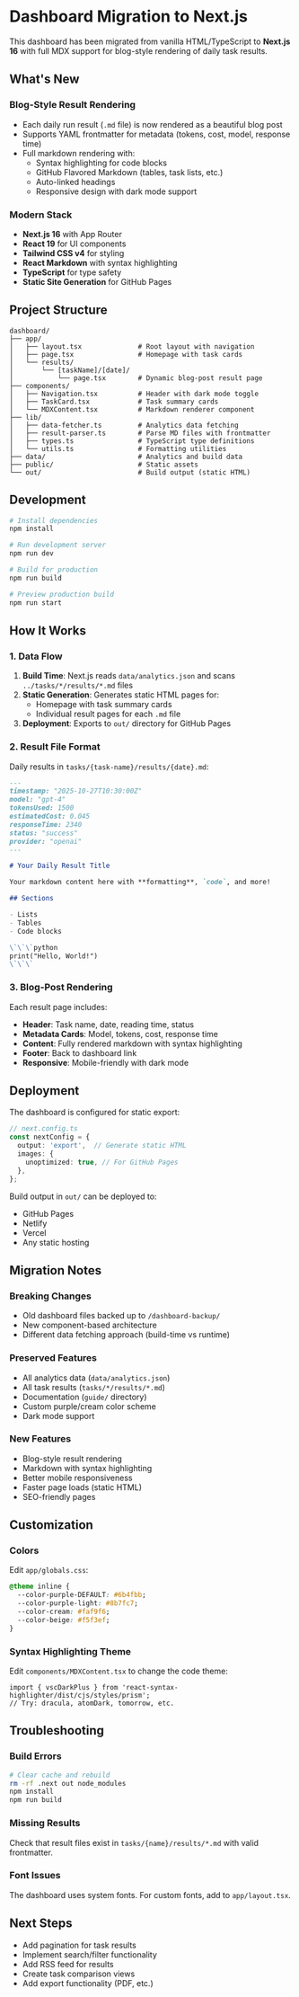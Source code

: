 # Dashboard Migration to Next.js

This dashboard has been migrated from vanilla HTML/TypeScript to **Next.js 16** with full MDX support for blog-style rendering of daily task results.

## What's New

### Blog-Style Result Rendering
- Each daily run result (`.md` file) is now rendered as a beautiful blog post
- Supports YAML frontmatter for metadata (tokens, cost, model, response time)
- Full markdown rendering with:
  - Syntax highlighting for code blocks
  - GitHub Flavored Markdown (tables, task lists, etc.)
  - Auto-linked headings
  - Responsive design with dark mode support

### Modern Stack
- **Next.js 16** with App Router
- **React 19** for UI components
- **Tailwind CSS v4** for styling
- **React Markdown** with syntax highlighting
- **TypeScript** for type safety
- **Static Site Generation** for GitHub Pages

## Project Structure

```
dashboard/
├── app/
│   ├── layout.tsx              # Root layout with navigation
│   ├── page.tsx                # Homepage with task cards
│   └── results/
│       └── [taskName]/[date]/
│           └── page.tsx        # Dynamic blog-post result page
├── components/
│   ├── Navigation.tsx          # Header with dark mode toggle
│   ├── TaskCard.tsx            # Task summary cards
│   └── MDXContent.tsx          # Markdown renderer component
├── lib/
│   ├── data-fetcher.ts         # Analytics data fetching
│   ├── result-parser.ts        # Parse MD files with frontmatter
│   ├── types.ts                # TypeScript type definitions
│   └── utils.ts                # Formatting utilities
├── data/                       # Analytics and build data
├── public/                     # Static assets
└── out/                        # Build output (static HTML)
```

## Development

```bash
# Install dependencies
npm install

# Run development server
npm run dev

# Build for production
npm run build

# Preview production build
npm run start
```

## How It Works

### 1. Data Flow

1. **Build Time**: Next.js reads `data/analytics.json` and scans `../tasks/*/results/*.md` files
2. **Static Generation**: Generates static HTML pages for:
   - Homepage with task summary cards
   - Individual result pages for each `.md` file
3. **Deployment**: Exports to `out/` directory for GitHub Pages

### 2. Result File Format

Daily results in `tasks/{task-name}/results/{date}.md`:

```markdown
---
timestamp: "2025-10-27T10:30:00Z"
model: "gpt-4"
tokensUsed: 1500
estimatedCost: 0.045
responseTime: 2340
status: "success"
provider: "openai"
---

# Your Daily Result Title

Your markdown content here with **formatting**, `code`, and more!

## Sections

- Lists
- Tables
- Code blocks

\`\`\`python
print("Hello, World!")
\`\`\`
```

### 3. Blog-Post Rendering

Each result page includes:
- **Header**: Task name, date, reading time, status
- **Metadata Cards**: Model, tokens, cost, response time
- **Content**: Fully rendered markdown with syntax highlighting
- **Footer**: Back to dashboard link
- **Responsive**: Mobile-friendly with dark mode

## Deployment

The dashboard is configured for static export:

```typescript
// next.config.ts
const nextConfig = {
  output: 'export',  // Generate static HTML
  images: {
    unoptimized: true, // For GitHub Pages
  },
};
```

Build output in `out/` can be deployed to:
- GitHub Pages
- Netlify
- Vercel
- Any static hosting

## Migration Notes

### Breaking Changes
- Old dashboard files backed up to `/dashboard-backup/`
- New component-based architecture
- Different data fetching approach (build-time vs runtime)

### Preserved Features
- All analytics data (`data/analytics.json`)
- All task results (`tasks/*/results/*.md`)
- Documentation (`guide/` directory)
- Custom purple/cream color scheme
- Dark mode support

### New Features
- Blog-style result rendering
- Markdown with syntax highlighting
- Better mobile responsiveness
- Faster page loads (static HTML)
- SEO-friendly pages

## Customization

### Colors

Edit `app/globals.css`:

```css
@theme inline {
  --color-purple-DEFAULT: #6b4fbb;
  --color-purple-light: #8b7fc7;
  --color-cream: #faf9f6;
  --color-beige: #f5f3ef;
}
```

### Syntax Highlighting Theme

Edit `components/MDXContent.tsx` to change the code theme:

```tsx
import { vscDarkPlus } from 'react-syntax-highlighter/dist/cjs/styles/prism';
// Try: dracula, atomDark, tomorrow, etc.
```

## Troubleshooting

### Build Errors

```bash
# Clear cache and rebuild
rm -rf .next out node_modules
npm install
npm run build
```

### Missing Results

Check that result files exist in `tasks/{name}/results/*.md` with valid frontmatter.

### Font Issues

The dashboard uses system fonts. For custom fonts, add to `app/layout.tsx`.

## Next Steps

- Add pagination for task results
- Implement search/filter functionality
- Add RSS feed for results
- Create task comparison views
- Add export functionality (PDF, etc.)

